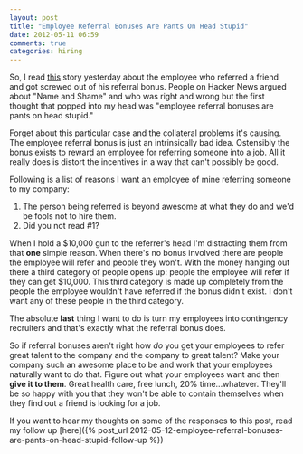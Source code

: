 ```yaml
---
layout: post
title: "Employee Referral Bonuses Are Pants On Head Stupid"
date: 2012-05-11 06:59
comments: true
categories: hiring
---
```


So, I read [this](http://jzhwu.blogspot.com/2012/05/im-former-miso-engineer-and-founders.html) story yesterday about the employee who referred a friend and got screwed out of his referral bonus. People on Hacker News argued about "Name and Shame" and who was right and wrong but the first thought that popped into my head was "employee referral bonuses are pants on head stupid."

Forget about this particular case and the collateral problems it's causing. The employee referral bonus is just an intrinsically bad idea. Ostensibly the bonus exists to reward an employee for referring someone into a job. All it really does is distort the incentives in a way that can't possibly be good.

Following is a list of reasons I want an employee of mine referring someone to my company:

1. The person being referred is beyond awesome at what they do and we'd be fools not to hire them.
2. Did you not read #1?

When I hold a $10,000 gun to the referrer's head I'm distracting them from that **one** simple reason. When there's no bonus involved there are people the employee will refer and people they won't. With the money hanging out there a third category of people opens up: people the employee will refer if they can get $10,000. This third category is made up completely from the people the employee wouldn't have referred if the bonus didn't exist. I don't want any of these people in the third category.

The absolute **last** thing I want to do is turn my employees into contingency recruiters and that's exactly what the referral bonus does.

So if referral bonuses aren't right how *do* you get your employees to refer great talent to the company and the company to great talent?  Make your company such an awesome place to be and work that your employees naturally want to do that.  Figure out what your employees want and then **give it to them**.  Great health care, free lunch, 20% time...whatever.  They'll be so happy with you that they won't be able to contain themselves when they find out a friend is looking for a job.

If you want to hear my thoughts on some of the responses to this post, read my follow up [here]({% post_url 2012-05-12-employee-referral-bonuses-are-pants-on-head-stupid-follow-up %})